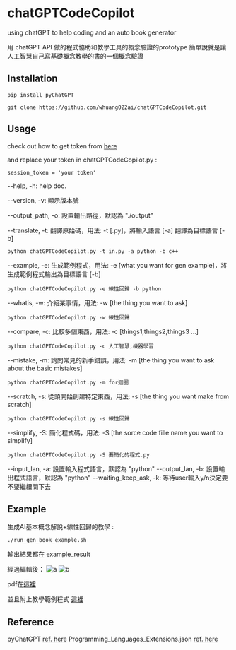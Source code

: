 # chatGPTCodeCopilot

using chatGPT to help coding and an auto book generator

用 chatGPT API 做的程式協助和教學工具的概念驗證的prototype
簡單說就是讓人工智慧自己寫基礎概念教學的書的一個概念驗證

## Installation

```
pip install pyChatGPT

git clone https://github.com/whuang022ai/chatGPTCodeCopilot.git
```

## Usage

check out how to get token from [here ](https://github.com/terry3041/pyChatGPT)

and replace your token in chatGPTCodeCopilot.py :

```
session_token = 'your token' 
```

--help, -h: help doc.

--version, -v: 顯示版本號

--output_path, -o: 設置輸出路徑，默認為 "./output"

--translate, -t: 翻譯原始碼，用法: -t [.py]，將輸入語言 [-a] 翻譯為目標語言 [-b]
```
python chatGPTCodeCopilot.py -t in.py -a python -b c++
```
--example, -e: 生成範例程式，用法: -e [what you want for gen example]，將生成範例程式輸出為目標語言 [-b]

```
python chatGPTCodeCopilot.py -e 線性回歸 -b python
```


--whatis, -w: 介紹某事情，用法: -w [the thing you want to ask]


```
python chatGPTCodeCopilot.py -w 線性回歸
```

--compare, -c: 比較多個東西，用法: -c [things1,things2,things3 ...]

```
python chatGPTCodeCopilot.py -c 人工智慧,機器學習
```

--mistake, -m: 詢問常見的新手錯誤，用法: -m [the thing you want to ask about the basic mistakes]

```
python chatGPTCodeCopilot.py -m for迴圈
```

--scratch, -s: 從頭開始創建特定東西，用法: -s [the thing you want make from scratch]

```
python chatGPTCodeCopilot.py -s 線性回歸
```

--simplify, -S: 簡化程式碼，用法: -S [the sorce code fille name you want to simplify]

```
python chatGPTCodeCopilot.py -S 要簡化的程式.py
```

--input_lan, -a: 設置輸入程式語言，默認為 "python"
--output_lan, -b: 設置輸出程式語言，默認為 "python"
--waiting_keep_ask, -k: 等待user輸入y/n決定要不要繼續問下去

## Example

生成AI基本概念解說+線性回歸的教學 :

```
./run_gen_book_example.sh
```

輸出結果都在 example_result

經過編輯後：
![a](https://user-images.githubusercontent.com/39413017/206676085-8c0f4210-53df-42d3-976d-689755d64ed0.png)
![b](https://user-images.githubusercontent.com/39413017/206676335-6c0c2bd2-3fd0-4e03-8107-8e1617c53c0a.png)

pdf在[這裡](https://drive.google.com/file/d/1QkdRuq0HjXaxgXl3IC6gDChNiebzV2WH/view?usp=sharing)

並且附上教學範例程式 [這裡](https://github.com/whuang022ai/chatGPTCodeCopilot/blob/main/example_result/%E7%B7%9A%E6%80%A7%E5%9B%9E%E6%AD%B8/example_%E7%B7%9A%E6%80%A7%E5%9B%9E%E6%AD%B8_code_block_1.py)


## Reference

pyChatGPT [ref. here](https://github.com/terry3041/pyChatGPT)
 Programming_Languages_Extensions.json [ref. here](https://gist.github.com/ppisarczyk/43962d06686722d26d176fad46879d41)

